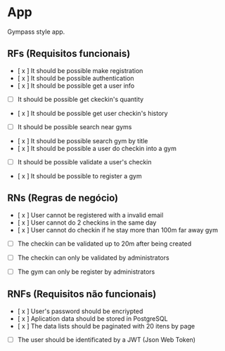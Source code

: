 # App

Gympass style app.

## RFs (Requisitos funcionais)

- [ x ] It should be possible make registration
- [ x ] It should be possible authentication
- [ x ] It should be possible get a user info
- [ ] It should be possible get ckeckin's quantity
- [ x ] It should be possible get user checkin's history
- [ ] It should be possible search near gyms
- [ x ] It should be possible search gym by title
- [ x ] It should be possible a user do checkin into a gym
- [ ] It should be possible validate a user's checkin 
- [ x ] It should be possible to register a gym

## RNs (Regras de negócio)

- [ x ] User cannot be registered with a invalid email
- [ x ] User cannot do 2 checkins in the same day
- [ x ] User cannot do checkin if he stay more than 100m far away gym
- [ ] The checkin can be validated up to 20m after being created
- [ ] The checkin can only be validated by administrators 
- [ ] The gym can only be register by administrators 


## RNFs (Requisitos não funcionais)

- [ x ] User's password should be encriypted
- [ x ] Aplication data should be stored in PostgreSQL
- [ x ] The data lists should be paginated with 20 itens by page
- [ ] The user should be identificated by a JWT (Json Web Token)